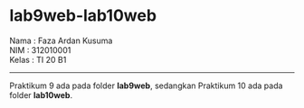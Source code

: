 # lab9web-lab10web
Nama : Faza Ardan Kusuma<br>
NIM : 312010001<br>
Kelas : TI 20 B1<br>
<hr>

Praktikum 9 ada pada folder <b>lab9web</b>, sedangkan Praktikum 10 ada pada folder <b>lab10web</b>.